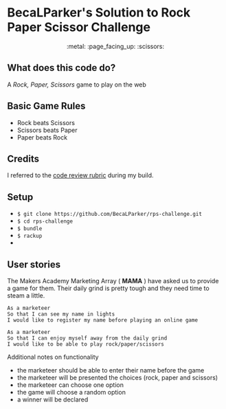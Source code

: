 # BecaLParker's Solution to Rock Paper Scissor Challenge
<p align=center> :metal:     :page_facing_up:    :scissors:</p>

What does this code do?
-----------------------
A _Rock, Paper, Scissors_ game to play on the web

## Basic Game Rules

- Rock beats Scissors
- Scissors beats Paper
- Paper beats Rock

Credits
-------
I referred to the [code review rubric](https://github.com/BecaLParker/rps-challenge/blob/master/docs/review.md) during my build. 

Setup
-------

* `$ git clone https://github.com/BecaLParker/rps-challenge.git`
* `$ cd rps-challenge`
* `$ bundle`
* `$ rackup`
* 


User stories
----

The Makers Academy Marketing Array ( **MAMA** ) have asked us to provide a game for them. Their daily grind is pretty tough and they need time to steam a little.

```
As a marketeer
So that I can see my name in lights
I would like to register my name before playing an online game

As a marketeer
So that I can enjoy myself away from the daily grind
I would like to be able to play rock/paper/scissors
```

Additional notes on functionality

- the marketeer should be able to enter their name before the game
- the marketeer will be presented the choices (rock, paper and scissors)
- the marketeer can choose one option
- the game will choose a random option
- a winner will be declared
